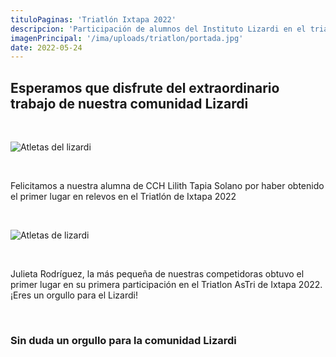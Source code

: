```yaml
---
tituloPaginas: 'Triatlón Ixtapa 2022'
descripcion: 'Participación de alumnos del Instituto Lizardi en el triatlón de Ixtapa 2022'
imagenPrincipal: '/ima/uploads/triatlon/portada.jpg'
date: 2022-05-24
---
```


## Esperamos que disfrute del extraordinario trabajo de nuestra comunidad Lizardi

<br>

![Atletas del lizardi](/ima/uploads/triatlon/atletas-lizardi.jpg)

<br>

Felicitamos a nuestra alumna de CCH Lilith Tapia Solano por haber obtenido el primer lugar en relevos en el Triatlón de Ixtapa 2022

<br>

![Atletas de lizardi](/ima/uploads/triatlon/atletas-lizardi-2.jpg)

<br>

Julieta Rodríguez, la más pequeña de nuestras competidoras obtuvo el primer lugar en su primera participación en el Triatlon AsTri de Ixtapa 2022.  ¡Eres un orgullo para el Lizardi!

<br>

### Sin duda un orgullo para la comunidad Lizardi